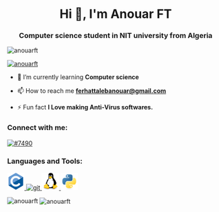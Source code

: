 <h1 align="center">Hi 👋, I'm Anouar FT</h1>
<h3 align="center">Computer science student in NIT university from Algeria</h3>

<p align="left"> <img src="https://komarev.com/ghpvc/?username=anouarft&label=Profile%20views&color=0e75b6&style=flat" alt="anouarft" /> </p>

<p align="left"> <a href="https://github.com/ryo-ma/github-profile-trophy"><img src="https://github-profile-trophy.vercel.app/?username=anouarft" alt="anouarft" /></a> </p>

- 🌱 I’m currently learning **Computer science**

- 📫 How to reach me **ferhattalebanouar@gmail.com**

- ⚡ Fun fact **I Love making Anti-Virus softwares.**

<h3 align="left">Connect with me:</h3>
<p align="left">
<a href="https://discord.gg/#7490" target="blank"><img align="center" src="https://raw.githubusercontent.com/rahuldkjain/github-profile-readme-generator/master/src/images/icons/Social/discord.svg" alt="#7490" height="30" width="40" /></a>
</p>

<h3 align="left">Languages and Tools:</h3>
<p align="left"> <a href="https://www.cprogramming.com/" target="_blank" rel="noreferrer"> <img src="https://raw.githubusercontent.com/devicons/devicon/master/icons/c/c-original.svg" alt="c" width="40" height="40"/> </a> <a href="https://git-scm.com/" target="_blank" rel="noreferrer"> <img src="https://www.vectorlogo.zone/logos/git-scm/git-scm-icon.svg" alt="git" width="40" height="40"/> </a> <a href="https://www.linux.org/" target="_blank" rel="noreferrer"> <img src="https://raw.githubusercontent.com/devicons/devicon/master/icons/linux/linux-original.svg" alt="linux" width="40" height="40"/> </a> <a href="https://www.python.org" target="_blank" rel="noreferrer"> <img src="https://raw.githubusercontent.com/devicons/devicon/master/icons/python/python-original.svg" alt="python" width="40" height="40"/> </a> </p>

<p><img align="left" src="https://github-readme-stats.vercel.app/api/top-langs?username=anouarft&show_icons=true&locale=en&layout=compact" alt="anouarft" /></p>

<p>&nbsp;<img align="center" src="https://github-readme-stats.vercel.app/api?username=anouarft&show_icons=true&locale=en" alt="anouarft" /></p>

